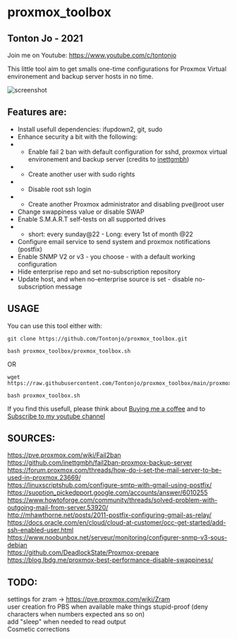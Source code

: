 # proxmox_toolbox

## Tonton Jo - 2021
Join me on Youtube: https://www.youtube.com/c/tontonjo

This little tool aim to get smalls one-time configurations for Proxmox Virtual environement and backup server hosts in no time.

![screenshot](https://i.ibb.co/DMPZDjM/Screenshot-2021-06-16-084542.png)  
## Features are:
- Install usefull dependencies: ifupdown2, git, sudo
- Enhance security a bit with the following:
- - Enable fail 2 ban with default configuration for sshd, proxmox virtual environement and backup server (credits to [inettgmbh](https://github.com/inettgmbh/fail2ban-proxmox-backup-server))
- - Create another user with sudo rights
- - Disable root ssh login
- - Create another Proxmox administrator and disabling pve@root user
- Change swappiness value or disable SWAP
- Enable S.M.A.R.T self-tests on all supported drives
- - short: every sunday@22 - Long: every 1st of month @22
- Configure email service to send system and proxmox notifications (postfix)
- Enable SNMP V2 or v3 - you choose - with a default working configuration
- Hide enterprise repo and set no-subscription repository
- Update host, and when no-enterprise source is set - disable no-subscription message


## USAGE
You can use this tool either with:
```shell
git clone https://github.com/Tontonjo/proxmox_toolbox.git
```
```shell
bash proxmox_toolbox/proxmox_toolbox.sh
```
OR
```shell
wget https://raw.githubusercontent.com/Tontonjo/proxmox_toolbox/main/proxmox_toolbox.sh
```
```shell
bash proxmox_toolbox.sh
```
If you find this usefull, please think about [Buying me a coffee](https://www.buymeacoffee.com/tontonjo)
and to [Subscribe to my youtube channel](http://youtube.com/channel/UCnED3K6K5FDUp-x_8rwpsZw?sub_confirmation=1)

## SOURCES:
https://pve.proxmox.com/wiki/Fail2ban  
https://github.com/inettgmbh/fail2ban-proxmox-backup-server  
https://forum.proxmox.com/threads/how-do-i-set-the-mail-server-to-be-used-in-proxmox.23669/  
https://linuxscriptshub.com/configure-smtp-with-gmail-using-postfix/  
https://suoption_pickedpport.google.com/accounts/answer/6010255  
https://www.howtoforge.com/community/threads/solved-problem-with-outgoing-mail-from-server.53920/  
http://mhawthorne.net/posts/2011-postfix-configuring-gmail-as-relay/  
https://docs.oracle.com/en/cloud/cloud-at-customer/occ-get-started/add-ssh-enabled-user.html  
https://www.noobunbox.net/serveur/monitoring/configurer-snmp-v3-sous-debian  
https://github.com/DeadlockState/Proxmox-prepare  
https://blog.lbdg.me/proxmox-best-performance-disable-swappiness/  


## TODO:
settings for zram -> https://pve.proxmox.com/wiki/Zram  
user creation fro PBS when available
make things stupid-proof (deny characters when numbers expected ans so on)  
add "sleep" when needed to read output  
Cosmetic corrections  
